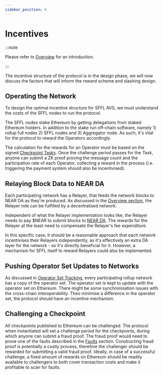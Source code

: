 ```yaml
---
sidebar_position: 6
---
```


# Incentives

:::note

Please refer to [Overview](./overview.md) for an introduction.

:::

The incentive structure of the protocol is in the design phase, we will now discuss the factors that
will inform the reward scheme and slashing design.

## Operating the Network

To design the optimal incentive structure for SFFL AVS, we must understand the costs of the
SFFL nodes to run the protocol.

The SFFL nodes stake Ethereum by getting delegations from staked Ethereum holders. In addition to
the stake run off-chain software, namely 1) rollup full nodes 2) SFFL nodes and 3) Aggregator node.
As such, it's vital for the protocol to reward the Operators accordingly.

The calculation for the rewards for an Operator must be based on the signed
[Checkpoint Tasks](./messaging_and_checkpoints.md). Once the challenge
period passes for the _Task_, anyone can submit a ZK proof proving the message count and the
participation rate of each Operator, collecting a reward in the process (i.e.
triggering the payment system should also be incentivised).

## Relaying Block Data to NEAR DA

Each participating network has a Relayer, that feeds the network blocks to NEAR DA as they're
produced. As discussed in the [Overview section](./overview.md#near-data-posting), the Relayer role
can be fulfilled by a decentralised network.

Independent of what the Relayer implementation looks like, the Relayer needs to pay $NEAR to
submit blocks to [NEAR DA](https://github.com/near/rollup-data-availability). The rewards for the
Relayer at the least need to compensate the Relayer's fee expenditure.

In this specific case, it should be a reasonable approach that each network incentivises their
Relayers independently, as it's effectively an extra DA layer for the network - so it's directly
beneficial for it. However, a mechanism for SFFL itself to reward Relayers could also be
implemented.

## Pushing Operator Set Updates to Networks

As discussed in [Operator Set Tracking](./operator_set_tracking.md), every participating rollup
network has a copy of the operator set. The operator set is kept to update with the operator set on
Ethereum. There might be some synchronisation issues with the cross-chain interoperability. Theo
minimise a difference in the operator set, the protocol should have an incentive mechanism.

## Challenging a Checkpoint

All checkpoints published to Ethereum can be challenged. The protocol when instantiated will set a
challenge period for the checkpoints, during which anyone can submit a fraud proof. The fraud proof
would need to prove one of the faults described in the [Faults](./faults.md) section. Constructing
fraud proof is potentially a costly process, therefore the challenger should be rewarded for
submitting a valid fraud proof. Ideally, in case of a successful challenge, a fixed amount of
rewards on Ethereum should be readily available to challengers to both cover transaction costs and
make it profitable to scan for faults.

